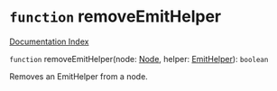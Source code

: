 # `function` removeEmitHelper

[Documentation Index](../README.md)

`function` removeEmitHelper(node: [Node](../interface.Node/README.md), helper: [EmitHelper](../type.EmitHelper/README.md)): `boolean`

Removes an EmitHelper from a node.

